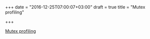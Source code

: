 +++
date = "2016-12-25T07:00:07+03:00"
draft = true
title = "Mutex profiling"

+++

<p><a href="http://golang.rakyll.org/mutexprofile">Mutex profiling</a></p>
